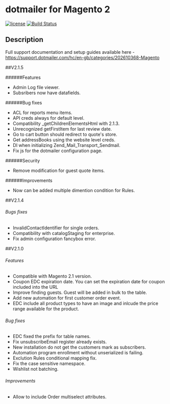  dotmailer for Magento 2
 ======
 
[![license](https://img.shields.io/github/license/mashape/apistatus.svg)](LICENSE.md)
[![Build Status](https://travis-ci.org/dotmailer/dotmailer-magento2-extension.svg?branch=master)](dotmailer/dotmailer-magento2-extension)

## Description

Full support documentation and setup guides available here - https://support.dotmailer.com/hc/en-gb/categories/202610368-Magento

##V2.1.5

######Features
 - Admin Log file viewer.
 - Subsribers now have datafields.
 
######Bug fixes
 - ACL for reports menu items.
 - API creds always for default level.
 - Compatibility _getChildrenElementsHtml with 2.1.3.
 - Unrecognized getFirstItem for last review date.
 - Go to cart button should redirect to quote's store.
 - Get addressBooks using the website level creds.
 - DI when initializing Zend_Mail_Transport_Sendmail.
 - Fix js for the dotmailer configuration page. 
 
######Security
 - Remove modification for guest quote items.
 
######Improvements 
 - Now can be added multiple dimention condition for Rules.

##V2.1.4

###### Bugs fixes
 - InvalidContactIdentifier for single orders.
 - Compatibility with catalogStaging for enterprise.
 - Fix admin configuration fancybox error.

##V2.1.0
###### Features
 - Compatible with Magento 2.1 version.
 - Coupon EDC expiration date. You can set the expiration date for coupon included into the URL
 - Improve finding guests. Guest will be added in bulk to the table.
 - Add new automation for first customer order event.
 - EDC include all product types to have an image and inlcude the price range available for the product.   

###### Bug fixes
 - EDC fixed the prefix for table names.
 - Fix unsubscribeEmail register already exists.
 - New installation do not get the customers mark as subscribers.
 - Automation program enrollment without unserialized is failing.
 - Exclution Rules conditional mapping fix.
 - Fix the case sensitive namespace.
 - Wishlist not batching.

###### Improvements
 - Allow to include Order multiselect attributes. 